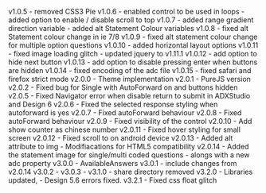 v1.0.5 - removed CSS3 Pie
v1.0.6 - enabled control to be used in loops
	   - added option to enable / disable scroll to top
v1.0.7 - added range gradient direction variable
	   - added alt Statement Colour variables
v1.0.8 - fixed alt Statement colour change in ie 7/8
v1.0.9 - fixed alt statement colour change for multiple option questions
v1.0.10 - added horizontal layout options
v1.0.11 - fixed image loading glitch
	    - updated jquery to v1.11.1
v1.0.12 - add option to hide next button
v1.0.13 - add option to disable pressing enter when buttons are hidden
v1.0.14 - fixed encoding of the adc file
v1.0.15 - fixed safari and firefox strict mode
v2.0.0 - Theme implementation
v2.0.1 - PureJS version
v2.0.2 - Fixed bug for Single with AutoForward on and buttons hidden
v2.0.5 - Fixed Navigator error when disable return to submit in ADXStudio and Design 6
v2.0.6 - Fixed the selected response styling when autoforward is yes
v2.0.7 - Fixed autoForward behaviour
v2.0.8 - Fixed autoForward behaviour
v2.0.9 - Fixed visibility of the control
v2.0.10 - Add show counter as chinese number
v2.0.11 - Fixed hover styling for small screen
v2.0.12 - Fixed scroll to on android device
v2.0.13 - Added alt attribute to img
    	- Modifiacations for HTML5 compatibility
v2.0.14 - Added the statement image for single/multi coded questions
        - alongs with a new adc property
v3.0.0 - AvailableAnswers
v3.0.1 - include changes from v2.0.14
v3.0.2 -
v3.0.3 -
v3.1.0 - share directory removed
v3.2.0 - Libraries updated,
       - Design 5.6 errors fixed.
v3.2.1 - Fixed css float glitch
    